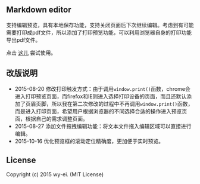 ## Markdown editor

支持编辑预览，具有本地保存功能，支持关闭页面后下次继续编辑。考虑到有可能需要打印成pdf文件，所以添加了打印预览功能，可以利用浏览器自身的打印功能导出pdf文件。

点击 [这儿](http://wy-ei.github.io/markdown-editor) 尝试使用。

## 改版说明

+ 2015-08-20 修改打印触发方式：由于调用`window.print()`函数，chrome会进入打印预览页面，而firefox和IE则进入选择打印设备的页面，而且还默认添加了页眉页脚，所以我在第二次修改的过程中不再调用`window.print()`函数，而是进入打印页面，希望用户根据浏览器的不同选择合适的操作进入预览页面，根据自己的需求调整页面。
+ 2015-08-27 添加文件拖拽编辑功能：将文本文件拖入编辑区域可以直接进行编辑。
+ 2015-10-16 优化预览框的滚动定位精确度，更加便于实时预览。

## License

Copyright (c) 2015 wy-ei. (MIT License)
